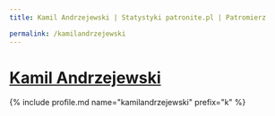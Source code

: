 ```yaml
---
title: Kamil Andrzejewski | Statystyki patronite.pl | Patromierz

permalink: /kamilandrzejewski
---
```


# [Kamil Andrzejewski](https://patronite.pl/kamilandrzejewski)

{% include profile.md name="kamilandrzejewski" prefix="k" %}
